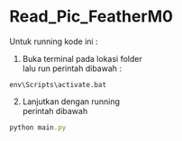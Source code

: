 # Read_Pic_FeatherM0<br>
Untuk running kode ini : <br>
1. Buka terminal pada lokasi folder<br>
lalu run perintah dibawah :
```
env\Scripts\activate.bat
```
2. Lanjutkan dengan running
<br>perintah dibawah
```ruby
python main.py
```
